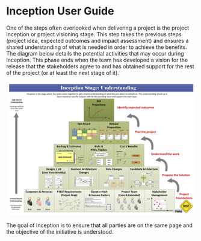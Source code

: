 # Inception User Guide

One of the steps often overlooked when delivering a project is the project inception or project visioning stage. This step takes the previous steps (project idea, expected outcomes and impact assessment) and ensures a shared understanding of what is needed in order to achieve the benefits. The diagram below details the potential activities that may occur during Inception. This phase ends when the team has developed a vision for the release that the stakeholders agree to and has obtained support for the rest of the project (or at least the next stage of it).

[<img src=https://github.com/garygreenBAD/inception/raw/master/images/cheatsheet-inception.jpg>](http://bad.tools/delivery/cheatsheets/)

The goal of Inception is to ensure that all parties are on the same page and the objective of the initiative is understood.